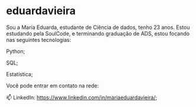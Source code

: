 # eduardavieira
Sou a Maria Eduarda, estudante de Ciência de dados, tenho 23 anos. Estou estudando pela SoulCode, e terminando graduação de ADS, estou focando nas seguintes tecnologias:

Python;

SQL;

Estatística;

Você pode entrar em contato na rede:

📫 LinkedIn: https://www.linkedin.com/in/mariaeduardavieira/;
